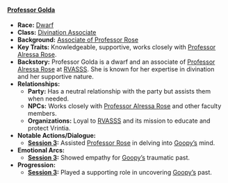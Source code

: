 #### **[Professor Golda](/characters/professor-golda)**  
- **Race:** [Dwarf](/races/dwarf)  
- **Class:** [Divination Associate](/classes/divination-associate)  
- **Background:** [Associate of Professor Rose](/backgrounds/associate-of-professor-rose)  
- **Key Traits:** Knowledgeable, supportive, works closely with [Professor Alressa Rose](/characters/professor-alressa-rose).  
- **Backstory:** Professor Golda is a dwarf and an associate of [Professor Alressa Rose](/characters/professor-alressa-rose) at [RVASSS](/locations/rvasss). She is known for her expertise in divination and her supportive nature.  
- **Relationships:**  
  - **Party:** Has a neutral relationship with the party but assists them when needed.  
  - **NPCs:** Works closely with [Professor Alressa Rose](/characters/professor-alressa-rose) and other faculty members.  
  - **Organizations:** Loyal to [RVASSS](/locations/rvasss) and its mission to educate and protect Vrintia.  
- **Notable Actions/Dialogue:**  
  - **[Session 3](/session/session-3):** Assisted [Professor Rose](/characters/professor-alressa-rose) in delving into [Goopy’s](/characters/goopy-globulon) mind.  
- **Emotional Arcs:**  
  - **[Session 3](/session/session-3):** Showed empathy for [Goopy’s](/characters/goopy-globulon) traumatic past.  
- **Progression:**  
  - **[Session 3](/session/session-3):** Played a supporting role in uncovering [Goopy’s](/characters/goopy-globulon) past.  

